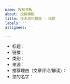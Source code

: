 ```yaml
---
name: 投稿模板
about: 投稿模板
title: 技术周刊投稿 - 标题
labels: ''
assignees: ''

---
```


- 标题：
- 链接：
- 类别：
- 来源：
- 推荐理由（文章评论/解读）：
- 您的名字：
